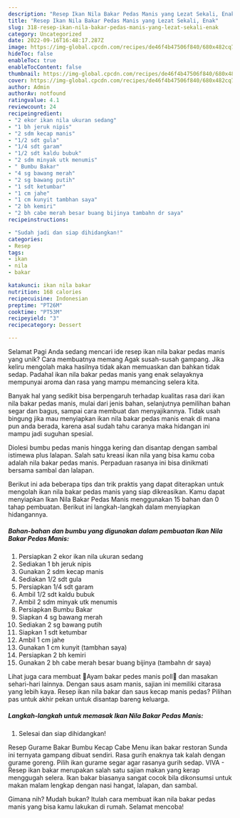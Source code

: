 ```yaml
---
description: "Resep Ikan Nila Bakar Pedas Manis yang Lezat Sekali, Enak"
title: "Resep Ikan Nila Bakar Pedas Manis yang Lezat Sekali, Enak"
slug: 318-resep-ikan-nila-bakar-pedas-manis-yang-lezat-sekali-enak
category: Uncategorized
date: 2022-09-16T16:48:17.287Z
image: https://img-global.cpcdn.com/recipes/de46f4b47506f840/680x482cq70/ikan-nila-bakar-pedas-manis-foto-resep-utama.jpg
hideToc: false
enableToc: true
enableTocContent: false
thumbnail: https://img-global.cpcdn.com/recipes/de46f4b47506f840/680x482cq70/ikan-nila-bakar-pedas-manis-foto-resep-utama.jpg
cover: https://img-global.cpcdn.com/recipes/de46f4b47506f840/680x482cq70/ikan-nila-bakar-pedas-manis-foto-resep-utama.jpg
author: Admin
authorAv: notfound
ratingvalue: 4.1
reviewcount: 24
recipeingredient:
- "2 ekor ikan nila ukuran sedang"
- "1 bh jeruk nipis"
- "2 sdm kecap manis"
- "1/2 sdt gula"
- "1/4 sdt garam"
- "1/2 sdt kaldu bubuk"
- "2 sdm minyak utk menumis"
- " Bumbu Bakar"
- "4 sg bawang merah"
- "2 sg bawang putih"
- "1 sdt ketumbar"
- "1 cm jahe"
- "1 cm kunyit tambhan saya"
- "2 bh kemiri"
- "2 bh cabe merah besar buang bijinya tambahn dr saya"
recipeinstructions:

- "Sudah jadi dan siap dihidangkan!"
categories:
- Resep
tags:
- ikan
- nila
- bakar

katakunci: ikan nila bakar 
nutrition: 168 calories
recipecuisine: Indonesian
preptime: "PT26M"
cooktime: "PT53M"
recipeyield: "3"
recipecategory: Dessert

---
```



Selamat Pagi Anda sedang mencari ide resep ikan nila bakar pedas manis yang unik? Cara membuatnya memang Agak susah-susah gampang. Jika keliru mengolah maka hasilnya tidak akan memuaskan dan bahkan tidak sedap. Padahal ikan nila bakar pedas manis yang enak selayaknya mempunyai aroma dan rasa yang mampu memancing selera kita.


Banyak hal yang sedikit bisa berpengaruh terhadap kualitas rasa dari ikan nila bakar pedas manis, mulai dari jenis bahan, selanjutnya pemilihan bahan segar dan bagus, sampai cara membuat dan menyajikannya. Tidak usah bingung jika mau menyiapkan ikan nila bakar pedas manis enak di mana pun anda berada, karena asal sudah tahu caranya maka hidangan ini mampu jadi suguhan spesial.

Diolesi bumbu pedas manis hingga kering dan disantap dengan sambal istimewa plus lalapan. Salah satu kreasi ikan nila yang bisa kamu coba adalah nila bakar pedas manis. Perpaduan rasanya ini bisa dinikmati bersama sambal dan lalapan.


Berikut ini ada beberapa tips dan trik praktis yang dapat diterapkan untuk mengolah ikan nila bakar pedas manis yang siap dikreasikan. Kamu dapat menyiapkan Ikan Nila Bakar Pedas Manis menggunakan 15 bahan dan 0 tahap pembuatan. Berikut ini langkah-langkah dalam menyiapkan hidangannya.

<!--inarticleads1-->

##### Bahan-bahan dan bumbu yang digunakan dalam pembuatan Ikan Nila Bakar Pedas Manis:

1. Persiapkan 2 ekor ikan nila ukuran sedang
1. Sediakan 1 bh jeruk nipis
1. Gunakan 2 sdm kecap manis
1. Sediakan 1/2 sdt gula
1. Persiapkan 1/4 sdt garam
1. Ambil 1/2 sdt kaldu bubuk
1. Ambil 2 sdm minyak utk menumis
1. Persiapkan  Bumbu Bakar
1. Siapkan 4 sg bawang merah
1. Sediakan 2 sg bawang putih
1. Siapkan 1 sdt ketumbar
1. Ambil 1 cm jahe
1. Gunakan 1 cm kunyit (tambhan saya)
1. Persiapkan 2 bh kemiri
1. Gunakan 2 bh cabe merah besar buang bijinya (tambahn dr saya)


Lihat juga cara membuat 🍗Ayam bakar pedes manis poll🍗 dan masakan sehari-hari lainnya. Dengan saus asam manis, sajian ini memiliki citarasa yang lebih kaya. Resep ikan nila bakar dan saus kecap manis pedas? Pilihan pas untuk akhir pekan untuk disantap bareng keluarga. 

<!--inarticleads2-->

##### Langkah-langkah untuk memasak Ikan Nila Bakar Pedas Manis:


1. Selesai dan siap dihidangkan!

Resep Gurame Bakar Bumbu Kecap Cabe Menu ikan bakar restoran Sunda ini ternyata gampang dibuat sendiri. Rasa gurih enaknya tak kalah dengan gurame goreng. Pilih ikan gurame segar agar rasanya gurih sedap. VIVA - Resep ikan bakar merupakan salah satu sajian makan yang kerap menggugah selera. Ikan bakar biasanya sangat cocok bila dikonsumsi untuk makan malam lengkap dengan nasi hangat, lalapan, dan sambal. 

Gimana nih? Mudah bukan? Itulah cara membuat ikan nila bakar pedas manis yang bisa kamu lakukan di rumah. Selamat mencoba!

